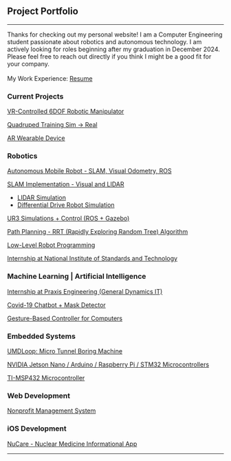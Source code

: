 ## Project Portfolio
---

Thanks for checking out my personal website! I am a Computer Engineering student passionate about robotics and autonomous technology. I am actively looking for roles beginning after my graduation in December 2024. Please feel free to reach out directly if you think I might be a good fit for your company.
<br><br>
My Work Experience: [Resume](https://docs.google.com/document/d/1ersnHDanquAzx_v5Y8nXXhu8znfEGy43xvTrF3sa9Iw/edit?usp=sharing)

### Current Projects
[VR-Controlled 6DOF Robotic Manipulator](/project_pages/vrArm)

[Quadruped Training Sim -> Real](/project_pages/quad)

[AR Wearable Device](/project_pages/ar)

### Robotics

[Autonomous Mobile Robot - SLAM, Visual Odometry, ROS](/project_pages/selfDriving)

[SLAM Implementation - Visual and LIDAR](/project_pages/slam)

* [LIDAR Simulation](/project_pages/lidar)
* [Differential Drive Robot Simulation](/project_pages/diffDrive)

[UR3 Simulations + Control (ROS + Gazebo)](/project_pages/robo)

[Path Planning - RRT (Rapidly Exploring Random Tree) Algorithm](/project_pages/rrt)

[Low-Level Robot Programming](/project_pages/tirslk)

[Internship at National Institute of Standards and Technology](/project_pages/nist)

### Machine Learning | Artificial Intelligence

[Internship at Praxis Engineering (General Dynamics IT)](/project_pages/praxis)

[Covid-19 Chatbot + Mask Detector](/project_pages/chatbot)

[Gesture-Based Controller for Computers](/project_pages/gesture)

### Embedded Systems
[UMDLoop: Micro Tunnel Boring Machine](/project_pages/loop)

[NVIDIA Jetson Nano / Arduino / Raspberry Pi / STM32 Microcontrollers](project_pages/arduino)

[TI-MSP432 Microcontroller](/project_pages/tirslk)

### Web Development
[Nonprofit Management System](/project_pages/rmra)

### iOS Development
[NuCare - Nuclear Medicine Informational App](/project_pages/nucare)

---
